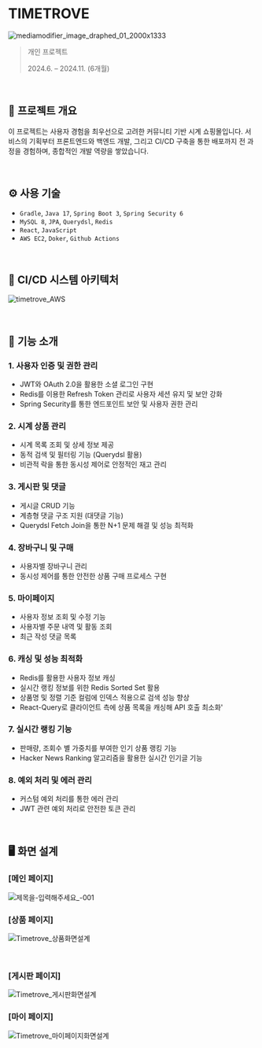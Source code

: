 # TIMETROVE
![mediamodifier_image_draphed_01_2000x1333](https://github.com/user-attachments/assets/b9498207-32ac-48dd-a15d-ea4d3eda9321)

>  개인 프로젝트
> 
> 2024.6. – 2024.11. (6개월)

<br>

## 📝 프로젝트 개요
이 프로젝트는 사용자 경험을 최우선으로 고려한 커뮤니티 기반 시계 쇼핑몰입니다. 서비스의 기획부터 프론트엔드와 백엔드 개발, 그리고 CI/CD 구축을 통한 배포까지 전 과정을 경험하며, 종합적인 개발 역량을 쌓았습니다. 

<br>

## ⚙️ 사용 기술
- `Gradle`, `Java 17`, `Spring Boot 3`, `Spring Security 6`
- `MySQL 8`, `JPA`, `Querydsl`, `Redis`
- `React`, `JavaScript`
- `AWS EC2`, `Doker`, `Github Actions`

<br>

## 🚀 CI/CD 시스템 아키텍처
![timetrove_AWS](https://github.com/user-attachments/assets/fe99363b-4c77-4277-950a-7d60ad7b6120)

<br>

## 📌 기능 소개

### 1. 사용자 인증 및 권한 관리
- JWT와 OAuth 2.0을 활용한 소셜 로그인 구현
- Redis를 이용한 Refresh Token 관리로 사용자 세션 유지 및 보안 강화
- Spring Security를 통한 엔드포인트 보안 및 사용자 권한 관리

### 2. 시계 상품 관리
- 시계 목록 조회 및 상세 정보 제공
- 동적 검색 및 필터링 기능 (Querydsl 활용)
- 비관적 락을 통한 동시성 제어로 안정적인 재고 관리

### 3. 게시판 및 댓글 
- 게시글 CRUD 기능
- 계층형 댓글 구조 지원 (대댓글 기능)
- Querydsl Fetch Join을 통한 N+1 문제 해결 및 성능 최적화

### 4. 장바구니 및 구매 
- 사용자별 장바구니 관리
- 동시성 제어를 통한 안전한 상품 구매 프로세스 구현

### 5. 마이페이지 
- 사용자 정보 조회 및 수정 기능
- 사용자별 주문 내역 및 활동 조회
- 최근 작성 댓글 목록

### 6. 캐싱 및 성능 최적화
- Redis를 활용한 사용자 정보 캐싱
- 실시간 랭킹 정보를 위한 Redis Sorted Set 활용
- 상품명 및 정렬 기준 컬럼에 인덱스 적용으로 검색 성능 향상
- React-Query로 클라이언트 측에 상품 목록을 캐싱해 API 호출 최소화'
  
### 7. 실시간 랭킹 기능
- 판매량, 조회수 별 가중치를 부여한 인기 상품 랭킹 기능
- Hacker News Ranking 알고리즘을 활용한 실시간 인기글 기능

### 8. 예외 처리 및 에러 관리
- 커스텀 예외 처리를 통한 에러 관리
- JWT 관련 예외 처리로 안전한 토큰 관리

<br>

## 🖥️ 화면 설계
### [메인 페이지]
![제목을-입력해주세요_-001](https://github.com/user-attachments/assets/d224643e-1199-41df-a60e-dc33aae49bea)

### [상품 페이지]
![Timetrove_상품화면설계](https://github.com/user-attachments/assets/a5eeb105-bf84-4822-a258-aa1fb62565b8)

<br>

### [게시판 페이지]
![Timetrove_게시판화면설계](https://github.com/user-attachments/assets/7433b71a-0b2c-4d7b-a3a9-25bb4e1d4b05)

### [마이 페이지]
![Timetrove_마이페이지화면설계](https://github.com/user-attachments/assets/46fc7206-d9b8-42c0-982c-152b8588a1ee)
